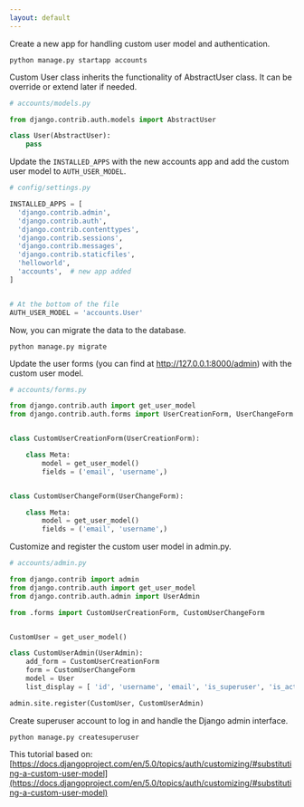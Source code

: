 ```yaml
---
layout: default
---
```


Create a new app for handling custom user model and authentication.
```
python manage.py startapp accounts
```
Custom User class inherits the functionality of AbstractUser class. It can be override or extend later if needed.
```python
# accounts/models.py

from django.contrib.auth.models import AbstractUser

class User(AbstractUser):
    pass

```
Update the `INSTALLED_APPS` with the new accounts app and add the custom user model to `AUTH_USER_MODEL`.
```python
# config/settings.py

INSTALLED_APPS = [
  'django.contrib.admin',
  'django.contrib.auth',
  'django.contrib.contenttypes',
  'django.contrib.sessions',
  'django.contrib.messages',
  'django.contrib.staticfiles',
  'helloworld',
  'accounts',  # new app added
]


# At the bottom of the file
AUTH_USER_MODEL = 'accounts.User'

```
Now, you can migrate the data to the database.
```
python manage.py migrate
```
Update the user forms (you can find at http://127.0.0.1:8000/admin) with the custom user model.
```python
# accounts/forms.py

from django.contrib.auth import get_user_model
from django.contrib.auth.forms import UserCreationForm, UserChangeForm


class CustomUserCreationForm(UserCreationForm):

    class Meta:
        model = get_user_model()
        fields = ('email', 'username',)


class CustomUserChangeForm(UserChangeForm):

    class Meta:
        model = get_user_model()
        fields = ('email', 'username',)

```
Customize and register the custom user model in admin.py.
```python
# accounts/admin.py

from django.contrib import admin
from django.contrib.auth import get_user_model
from django.contrib.auth.admin import UserAdmin

from .forms import CustomUserCreationForm, CustomUserChangeForm


CustomUser = get_user_model()

class CustomUserAdmin(UserAdmin):
    add_form = CustomUserCreationForm
    form = CustomUserChangeForm
    model = User
    list_display = [ 'id', 'username', 'email', 'is_superuser', 'is_active', 'last_login',]

admin.site.register(CustomUser, CustomUserAdmin)

```
Create superuser account to log in and handle the Django admin interface.
```
python manage.py createsuperuser
```
This tutorial based on: [https://docs.djangoproject.com/en/5.0/topics/auth/customizing/#substituting-a-custom-user-model](https://docs.djangoproject.com/en/5.0/topics/auth/customizing/#substituting-a-custom-user-model)
